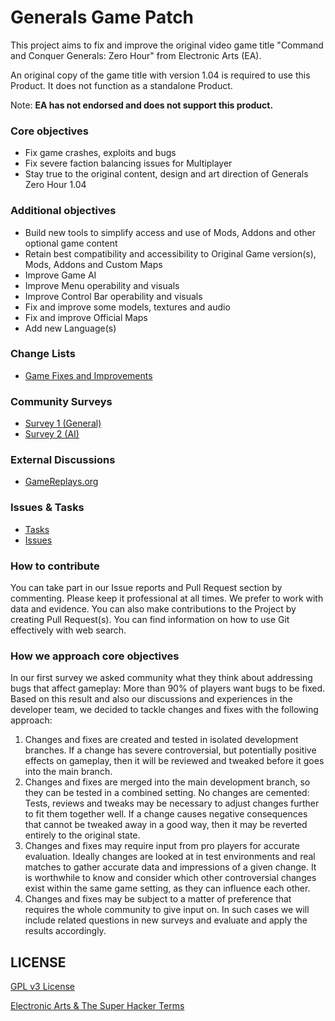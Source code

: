 # Generals Game Patch

This project aims to fix and improve the original video game title "Command and Conquer Generals: Zero Hour" from Electronic Arts (EA).

An original copy of the game title with version 1.04 is required to use this Product. It does not function as a standalone Product.

Note: **EA has not endorsed and does not support this product.**

### Core objectives
- Fix game crashes, exploits and bugs
- Fix severe faction balancing issues for Multiplayer
- Stay true to the original content, design and art direction of Generals Zero Hour 1.04

### Additional objectives
- Build new tools to simplify access and use of Mods, Addons and other optional game content
- Retain best compatibility and accessibility to Original Game version(s), Mods, Addons and Custom Maps
- Improve Game AI
- Improve Menu operability and visuals
- Improve Control Bar operability and visuals
- Fix and improve some models, textures and audio
- Fix and improve Official Maps
- Add new Language(s)

### Change Lists
- [Game Fixes and Improvements](Patch104pZH/Design/Changes/game_fixes.md)

### Community Surveys
- [Survey 1 (General)](https://bit.ly/zh_survey_1ben)
- [Survey 2 (AI)](https://bit.ly/zh_survey_2en)

### External Discussions
- [GameReplays.org](https://bit.ly/zhpatch)

### Issues & Tasks
- [Tasks](Patch104pZH/Design/Tasks)
- [Issues](https://github.com/xezon/GeneralsGamePatch/issues)

### How to contribute
You can take part in our Issue reports and Pull Request section by commenting. Please keep it professional at all times. We prefer to work with data and evidence. You can also make contributions to the Project by creating Pull Request(s). You can find information on how to use Git effectively with web search.

### How we approach core objectives
In our first survey we asked community what they think about addressing bugs that affect gameplay: More than 90% of players want bugs to be fixed. Based on this result and also our discussions and experiences in the developer team, we decided to tackle changes and fixes with the following approach:

1. Changes and fixes are created and tested in isolated development branches. If a change has severe controversial, but potentially positive effects on gameplay, then it will be reviewed and tweaked before it goes into the main branch.
2. Changes and fixes are merged into the main development branch, so they can be tested in a combined setting. No changes are cemented: Tests, reviews and tweaks may be necessary to adjust changes further to fit them together well. If a change causes negative consequences that cannot be tweaked away in a good way, then it may be reverted entirely to the original state.
3. Changes and fixes may require input from pro players for accurate evaluation. Ideally changes are looked at in test environments and real matches to gather accurate data and impressions of a given change. It is worthwhile to know and consider which other controversial changes exist within the same game setting, as they can influence each other.
4. Changes and fixes may be subject to a matter of preference that requires the whole community to give input on. In such cases we will include related questions in new surveys and evaluate and apply the results accordingly.

## LICENSE

[GPL v3 License](LICENSE.txt)

[Electronic Arts & The Super Hacker Terms](TERMS.txt)
